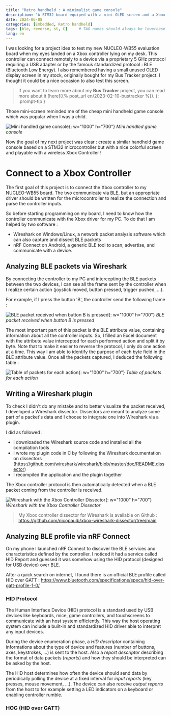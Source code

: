 ```yaml
---
title: "Retro handheld : A minimalist game console"
description: "A STM32 board equiped with a mini OLED screen and a Xbox Controller to recreate some old memories..."
date: 2024-06-08
categories: [Embedded, Retro handheld]
tags: [ble, reverse, st, C]     # TAG names should always be lowercase
lang: en
---
```


I was looking for a project idea to test my new NUCLEO-WB55 evaluation board when my eyes landed on a Xbox controller lying on my desk. This controller can connect remotely to a device via a proprietary 5 GHz protocol requiring a USB adapter or by the famous standardized protocol : BLE (Bluetooth Low Energy). 
I also remembered having a small unused OLED display screen in my stock, originally bought for my Bus Tracker project. I thought it could be a nice occasion to also test this screen.

> If you want to learn more about my **Bus Tracker** project, you can read more about it [here]({% post_url en/2023-02-10-bustracker %}).
{: .prompt-tip }

Those mini-screen reminded me of the cheap mini handheld game console which was popular when I was a child.

![Mini handled game console](minihandled_model.jpg){: w="1000" h="700"}
_Mini handled game console_

Now the goal of my next project was clear : create a similar handheld game console based on a STM32 microcontroller but with a nice colorful screen and playable with a wireless Xbox Controller !

# Connect to a Xbox Controller

The first goal of this project is to connect the Xbox controller to my NUCLEO-WB55 board. The two communicate via BLE, but an appropriate driver should be written for the microcontroller to realize the connection and parse the controller inputs. 

So before starting programming on my board, I need to know how the controller communicate with the Xbox driver for my PC. To do that I am helped by two software :
- Wireshark on Windows/Linux, a network packet analysis software which can also capture and dissect BLE packets
- nRF Connect on Android, a generic BLE tool to scan, advertise, and communicate with a device.

## Analyzing BLE packets via Wireshark

By connecting the controller to my PC and intercepting the BLE packets between the two devices, I can see all the frame sent by the controller when I realize certain action (joystick moved, button pressed, trigger pushed, ...).

For example, if I press the button 'B', the controller send the following frame : 

![BLE packet received when button B is pressed](xbox_ble_packet.png){: w="1000" h="700"}
_BLE packet received when button B is pressed_

The most important part of this packet is the BLE attribute value, containing information about all the controller inputs.
So, I filled an Excel document with the attribute value intercepted for each performed action and split it by byte. Note that to make it easier to reverse the protocol, I only do one action at a time. 
This way I am able to identify the purpose of each byte field in the BLE attribute value. 
Once all the packets captured, I deduced the following table :

![Table of packets for each action](xbox_parse_table.png){: w="1000" h="700"}
_Table of packets for each action_

## Writing a Wireshark plugin

To check I didn't do any mistake and to better visualize the packet received, I developed a Wireshark dissector. Dissectors are meant to analyze some part of a packet's data and I choose to integrate one into Wireshark via a plugin.

I did as followed : 
- I downloaded the Wireshark source code and installed all the compilation tools
- I wrote my plugin code in C by following the Wireshark documentation on dissectors (https://github.com/wireshark/wireshark/blob/master/doc/README.dissector)
- I recompiled the application and the plugin together

The Xbox controller protocol is then automatically detected when a BLE packet coming from the controller is received.

![Wireshark with the Xbox Controller Dissector](xbox_wireshark_packet.png){: w="1000" h="700"}
_Wireshark with the Xbox Controller Dissector_

> My Xbox controller dissector for Wireshark is available on Github : https://github.com/nicopaulb/xbox-wireshark-dissector/tree/main

## Analyzing BLE profile via nRF Connect

On my phone I launched nRF Connect to discover the BLE services and characteristics defined by the controller. I noticed it had a service called HID Report and guessed it was somehow using the HID protocol (designed for USB device) over BLE.

After a quick search on internet, I found there is an official BLE profile called HID over GATT : https://www.bluetooth.com/specifications/specs/hid-over-gatt-profile-1-0/

### HID Protocol

The Human Interface Device (HID) protocol is a standard used by USB devices like keyboards, mice, game controllers, and touchscreens to communicate with an host system efficiently. This way the host operating system can include a built-in and standardized HID driver able to interpret any input devices.

During the device enumeration phase, a *HID descriptor* containing informations about the type of device and features (number of buttons, axes, keystrokes, ...) is sent to the host. Also a *report descriptor* describing the format of data packets (*reports*) and how they should be interpreted can be asked by the host.

The HID host determines how often the device should send data by periodically polling the device at a fixed interval for *input reports* (key presses, mouse movement, ...). The device can also receive *output reports* from the host to for example setting a LED indicators on a keyboard or enabling controller rumble. 

### HOG (HID over GATT)